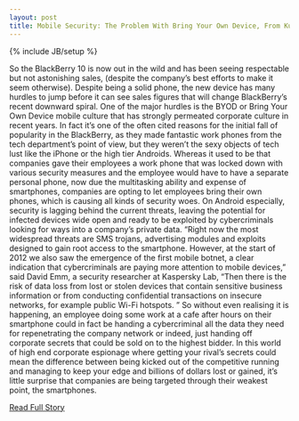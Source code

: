 ```yaml
---
layout: post
title: Mobile Security: The Problem With Bring Your Own Device, From Kumulos
---
```

{% include JB/setup %}<p>  So the BlackBerry 10 is now out in the wild and has been seeing respectable but not astonishing sales, (despite the company’s best efforts to make it seem otherwise).  Despite being a solid phone, the new device has many hurdles to jump before it can see sales figures that will change BlackBerry’s recent downward spiral.  One of the major hurdles is the BYOD or Bring Your Own Device mobile culture that has strongly permeated corporate culture in recent years.  In fact it’s one of the often cited reasons for the initial fall of popularity in the BlackBerry, as they made fantastic work phones from the tech department’s point of view, but they weren’t the sexy objects of tech lust like the iPhone or the high tier Androids.  Whereas it used to be that companies gave their employees a work phone that was locked down with various security measures and the employee would have to have a separate personal phone, now due the multitasking ability and expense of smartphones, companies are opting to let employees bring their own phones, which is causing all kinds of security woes.  On Android especially, security is lagging behind the current threats, leaving the potential for infected devices wide open and ready to be exploited by cybercriminals looking for ways into a company’s private data.  “Right now the most widespread threats are SMS trojans, advertising modules and exploits designed to gain root access to the smartphone.  However, at the start of 2012 we also saw the emergence of the first mobile botnet, a clear indication that cybercriminals are paying more attention to mobile devices,” said David Emm, a security researcher at Kaspersky Lab, “Then there is the risk of data loss from lost or stolen devices that contain sensitive business information or from conducting confidential transactions on insecure networks, for example public Wi-Fi hotspots.  ”
 So without even realising it is happening, an employee doing some work at a cafe after hours on their smartphone could in fact be handing a cybercriminal all the data they need for repenetrating the company network or indeed, just handing off corporate secrets that could be sold on to the highest bidder.  In this world of high end corporate espionage where getting your rival’s secrets could mean the difference between being kicked out of the competitive running and managing to keep your edge and billions of dollars lost or gained, it’s little surprise that companies are being targeted through their weakest point, the smartphones.<br />
<p><a href="http://www.kumulos.com/2013/02/11/byod-kumulos-backend-as-a-service/">Read Full Story</a></p>
